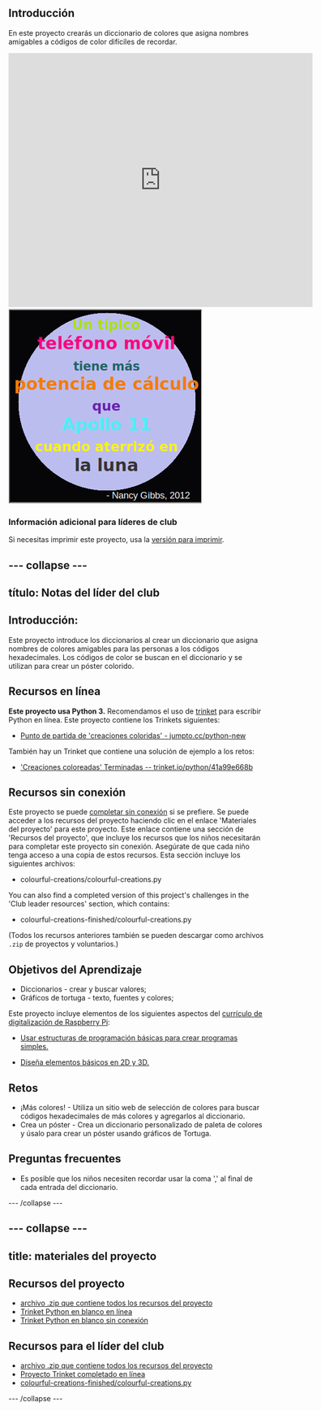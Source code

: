 ## Introducción

En este proyecto crearás un diccionario de colores que asigna nombres amigables a códigos de color difíciles de recordar.

<div class="trinket">
  <iframe src="https://trinket.io/embed/python/97822f48b7?outputOnly=true&start=result" width="600" height="500" frameborder="0" marginwidth="0" marginheight="0" allowfullscreen>
  </iframe>
  <img src="images/colourful-finished.png">
</div>

### Información adicional para líderes de club

Si necesitas imprimir este proyecto, usa la [versión para imprimir](https://projects.raspberrypi.org/en/projects/colourful-creations/print).

## \--- collapse \---

## título: Notas del líder del club

## Introducción:

Este proyecto introduce los diccionarios al crear un diccionario que asigna nombres de colores amigables para las personas a los códigos hexadecimales. Los códigos de color se buscan en el diccionario y se utilizan para crear un póster colorido.

## Recursos en línea

**Este proyecto usa Python 3.** Recomendamos el uso de [trinket](https://trinket.io/) para escribir Python en línea. Este proyecto contiene los Trinkets siguientes:

* [Punto de partida de 'creaciones coloridas' - jumpto.cc/python-new](http://jumpto.cc/python-new)

También hay un Trinket que contiene una solución de ejemplo a los retos:

* ['Creaciones coloreadas' Terminadas -- trinket.io/python/41a99e668b](https://trinket.io/python/97822f48b7)

## Recursos sin conexión

Este proyecto se puede [completar sin conexión](https://www.codeclubprojects.org/en-GB/resources/python-working-offline/) si se prefiere. Se puede acceder a los recursos del proyecto haciendo clic en el enlace 'Materiales del proyecto' para este proyecto. Este enlace contiene una sección de 'Recursos del proyecto', que incluye los recursos que los niños necesitarán para completar este proyecto sin conexión. Asegúrate de que cada niño tenga acceso a una copia de estos recursos. Esta sección incluye los siguientes archivos:

* colourful-creations/colourful-creations.py

You can also find a completed version of this project's challenges in the 'Club leader resources' section, which contains:

* colourful-creations-finished/colourful-creations.py

(Todos los recursos anteriores también se pueden descargar como archivos `.zip` de proyectos y voluntarios.)

## Objetivos del Aprendizaje

* Diccionarios - crear y buscar valores;
* Gráficos de tortuga - texto, fuentes y colores;

Este proyecto incluye elementos de los siguientes aspectos del [currículo de digitalización de Raspberry Pi](http://rpf.io/curriculum):

* [Usar estructuras de programación básicas para crear programas simples.](https://www.raspberrypi.org/curriculum/programming/creator)

* [Diseña elementos básicos en 2D y 3D.](https://www.raspberrypi.org/curriculum/design/creator)

## Retos

* ¡Más colores! - Utiliza un sitio web de selección de colores para buscar códigos hexadecimales de más colores y agregarlos al diccionario. 
* Crea un póster - Crea un diccionario personalizado de paleta de colores y úsalo para crear un póster usando gráficos de Tortuga. 

## Preguntas frecuentes

* Es posible que los niños necesiten recordar usar la coma ',' al final de cada entrada del diccionario. 

\--- /collapse \---

## \--- collapse \---

## title: materiales del proyecto

## Recursos del proyecto

* [archivo .zip que contiene todos los recursos del proyecto](resources/colourful-creations-project-resources.zip)
* [Trinket Python en blanco en línea](http://jumpto.cc/python-new)
* [Trinket Python en blanco sin conexión](resources/new-new.py)

## Recursos para el líder del club

* [archivo .zip que contiene todos los recursos del proyecto](resources/colourful-creations-volunteer-resources.zip)
* [Proyecto Trinket completado en línea](https://trinket.io/python/97822f48b7)
* [colourful-creations-finished/colourful-creations.py](resources/colourful-creations-finished-colourful-creations.py)

\--- /collapse \---
